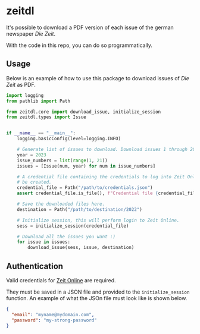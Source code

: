 # zeitdl

It's possible to download a PDF version of each issue of the german
newspaper *Die Zeit*.

With the code in this repo, you can do so programmatically.

## Usage

Below is an example of how to use this package to download issues of *Die Zeit* as PDF.

```python
import logging
from pathlib import Path

from zeitdl.core import download_issue, initialize_session
from zeitdl.types import Issue


if __name__ == "__main__":
    logging.basicConfig(level=logging.INFO)

    # Generate list of issues to download. Download issues 1 through 20 from year 2022.
    year = 2023
    issue_numbers = list(range(1, 21))
    issues = [Issue(num, year) for num in issue_numbers]

    # A credential file containing the credentials to log into Zeit Online must
    # be created.
    credential_file = Path("/path/to/credentials.json")
    assert credential_file.is_file(), f"Credential file {credential_file} not found."

    # Save the downloaded files here.
    destination = Path("/path/to/destination/2022")

    # Initialize session, this will perform login to Zeit Online.
    sess = initialize_session(credential_file)

    # Download all the issues you want :)
    for issue in issues:
        download_issue(sess, issue, destination)
```

## Authentication

Valid credentials for [Zeit Online](https://meine.zeit.de/) are required.

They must be saved in a JSON file and provided to the `initialize_session` function.
An example of what the JSOn file must look like is shown below.

```json
{
  "email": "myname@mydomain.com",
  "password": "my-strong-password"
}
```

